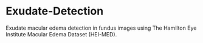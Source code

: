 # Exudate-Detection
Exudate macular edema detection in fundus images using The Hamilton Eye Institute Macular Edema Dataset (HEI-MED).

